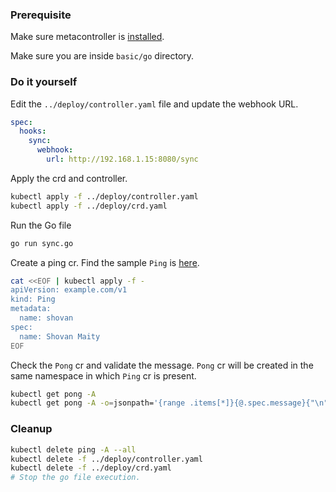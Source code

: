 ### Prerequisite

Make sure metacontroller is [installed](https://github.com/shovanmaity/metacontroller-by-example/tree/master/metacontroller).

Make sure you are inside `basic/go` directory.

### Do it yourself

Edit the `../deploy/controller.yaml` file and update the webhook URL.
```yaml
spec:
  hooks:
    sync:
      webhook:
        url: http://192.168.1.15:8080/sync
```

Apply the crd and controller.
```bash
kubectl apply -f ../deploy/controller.yaml
kubectl apply -f ../deploy/crd.yaml
```

Run the Go file
```bash
go run sync.go
```

Create a ping cr. Find the sample `Ping` is [here](https://github.com/shovanmaity/metacontroller-by-example/blob/master/basic/deploy/ping.yaml).
```bash
cat <<EOF | kubectl apply -f -
apiVersion: example.com/v1
kind: Ping
metadata:
  name: shovan
spec:
  name: Shovan Maity
EOF
```

Check the `Pong` cr and validate the message. `Pong` cr will be created in the same namespace in which `Ping` cr is present.
```bash
kubectl get pong -A
kubectl get pong -A -o=jsonpath='{range .items[*]}{@.spec.message}{"\n"}{end}'
``` 

### Cleanup

```bash
kubectl delete ping -A --all
kubectl delete -f ../deploy/controller.yaml
kubectl delete -f ../deploy/crd.yaml
# Stop the go file execution.
```
